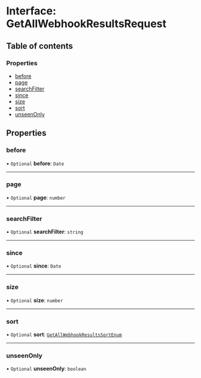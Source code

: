 # Interface: GetAllWebhookResultsRequest

## Table of contents

### Properties

- [before](GetAllWebhookResultsRequest.md#before)
- [page](GetAllWebhookResultsRequest.md#page)
- [searchFilter](GetAllWebhookResultsRequest.md#searchfilter)
- [since](GetAllWebhookResultsRequest.md#since)
- [size](GetAllWebhookResultsRequest.md#size)
- [sort](GetAllWebhookResultsRequest.md#sort)
- [unseenOnly](GetAllWebhookResultsRequest.md#unseenonly)

## Properties

### <a id="before" name="before"></a> before

• `Optional` **before**: `Date`

___

### <a id="page" name="page"></a> page

• `Optional` **page**: `number`

___

### <a id="searchfilter" name="searchfilter"></a> searchFilter

• `Optional` **searchFilter**: `string`

___

### <a id="since" name="since"></a> since

• `Optional` **since**: `Date`

___

### <a id="size" name="size"></a> size

• `Optional` **size**: `number`

___

### <a id="sort" name="sort"></a> sort

• `Optional` **sort**: [`GetAllWebhookResultsSortEnum`](../enums/GetAllWebhookResultsSortEnum.md)

___

### <a id="unseenonly" name="unseenonly"></a> unseenOnly

• `Optional` **unseenOnly**: `boolean`
